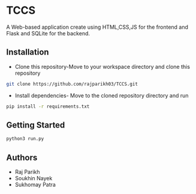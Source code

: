 
# TCCS

A Web-based application create using HTML,CSS,JS for the frontend and Flask and SQLite for the backend.




## Installation
- Clone this repository-Move to your workspace directory and clone this repository
```bash
git clone https://github.com/rajparikh03/TCCS.git
```
- Install dependencies-
Move to the cloned repository directory and run
```bash
pip install -r requirements.txt
```

    
## Getting Started

```bash
python3 run.py
```

## Authors

- Raj Parikh
- Soukhin Nayek 
- Sukhomay Patra

